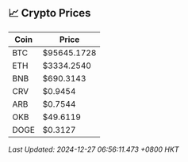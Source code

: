 ## 📈 Crypto Prices

| Coin | Price |
| ---- | ----- |
| BTC | $95645.1728 |
| ETH | $3334.2540 |
| BNB | $690.3143 |
| CRV | $0.9454 |
| ARB | $0.7544 |
| OKB | $49.6119 |
| DOGE | $0.3127 |

_Last Updated: 2024-12-27 06:56:11.473 +0800 HKT_